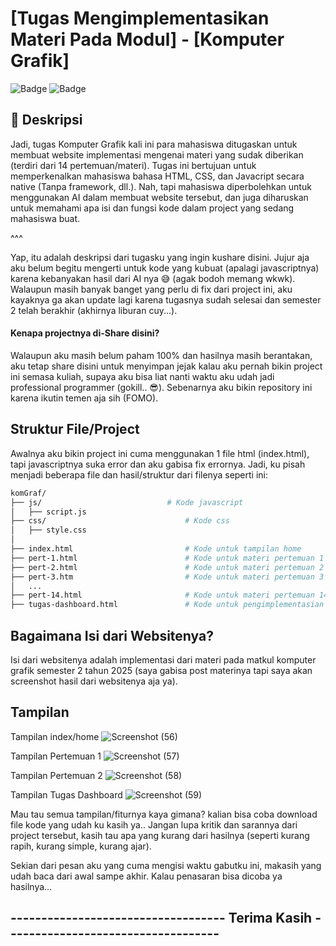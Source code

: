 # [Tugas Mengimplementasikan Materi Pada Modul] - [Komputer Grafik]

![Badge](https://img.shields.io/badge/Status-Selesai-green)  ![Badge](https://img.shields.io/badge/Bahasa-HTML--CSS--Javascript-blue)

## 📝 Deskripsi
Jadi, tugas Komputer Grafik kali ini para mahasiswa ditugaskan untuk membuat website implementasi mengenai materi yang sudak diberikan (terdiri dari 14 pertemuan/materi). Tugas ini bertujuan untuk memperkenalkan mahasiswa bahasa HTML, CSS, dan Javacript secara native (Tanpa framework, dll.). Nah, tapi mahasiswa diperbolehkan untuk menggunakan AI dalam membuat website tersebut, dan juga diharuskan untuk memahami apa isi dan fungsi kode dalam project yang sedang mahasiswa buat. 

^^^

Yap, itu adalah deskripsi dari tugasku yang ingin kushare disini. Jujur aja aku belum begitu mengerti untuk kode yang kubuat (apalagi javascriptnya) karena kebanyakan hasil dari AI nya 😅 (agak bodoh memang wkwk). Walaupun masih banyak banget yang perlu di fix dari project ini, aku kayaknya ga akan update lagi karena tugasnya sudah selesai dan semester 2 telah berakhir (akhirnya liburan cuy...). 

#### Kenapa projectnya di-Share disini?
Walaupun aku masih belum paham 100% dan hasilnya masih berantakan, aku tetap share disini untuk menyimpan jejak kalau aku pernah bikin project ini semasa kuliah, supaya aku bisa liat nanti waktu aku udah jadi professional programmer (gokill.. 😎).
Sebenarnya aku bikin repository ini karena ikutin temen aja sih (FOMO).

## Struktur File/Project
Awalnya aku bikin project ini cuma menggunakan 1 file html (index.html), tapi javascriptnya suka error dan aku gabisa fix errornya. Jadi, ku pisah menjadi beberapa file dan hasil/struktur dari filenya seperti ini:
```bash
komGraf/
├── js/                            # Kode javascript
│   ├── script.js  
├── css/                               # Kode css 
│   ├── style.css  
│
├── index.html                         # Kode untuk tampilan home
├── pert-1.html                        # Kode untuk materi pertemuan 1
├── pert-2.html                        # Kode untuk materi pertemuan 2
├── pert-3.htm                         # Kode untuk materi pertemuan 3
│   ...
├── pert-14.html                       # Kode untuk materi pertemuan 14
├── tugas-dashboard.html               # Kode untuk pengimplementasian tugas dashboard
```

## Bagaimana Isi dari Websitenya?
Isi dari websitenya adalah implementasi dari materi pada matkul komputer grafik semester 2 tahun 2025 (saya gabisa post materinya tapi saya akan screenshot hasil dari websitenya aja ya).

## Tampilan 
Tampilan index/home
![Screenshot (56)](https://github.com/user-attachments/assets/ee02bb6c-dc6a-4d49-bd2d-ecda708644aa)

Tampilan Pertemuan 1
![Screenshot (57)](https://github.com/user-attachments/assets/18880ead-9305-4ee9-b3f0-82967a9ca176)

Tampilan Pertemuan 2
![Screenshot (58)](https://github.com/user-attachments/assets/045580c0-7124-4571-a194-447a10fa07cc)

Tampilan Tugas Dashboard
![Screenshot (59)](https://github.com/user-attachments/assets/e94f3591-0f7d-43fe-9c8d-458bcad57d40)

Mau tau semua tampilan/fiturnya kaya gimana? kalian bisa coba download file kode yang udah ku kasih ya..
Jangan lupa kritik dan sarannya dari project tersebut, kasih tau apa yang kurang dari hasilnya (seperti kurang rapih, kurang simple, kurang ajar).

Sekian dari pesan aku yang cuma mengisi waktu gabutku ini, makasih yang udah baca dari awal sampe akhir. Kalau penasaran bisa dicoba ya hasilnya...

## ----------------------------------- Terima Kasih -----------------------------------
